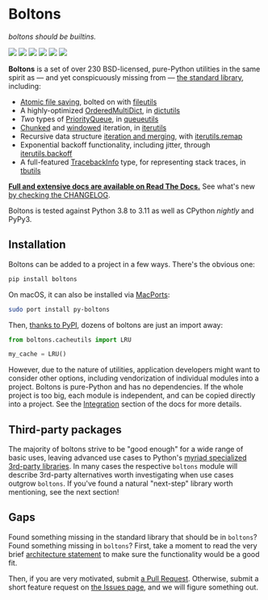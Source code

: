 # Boltons

_boltons should be builtins._

<a href="https://boltons.readthedocs.io/en/latest/"><img src="https://img.shields.io/badge/docs-latest-brightgreen.svg?style=flat"></a>
<a href="https://pypi.python.org/pypi/boltons"><img src="https://img.shields.io/pypi/v/boltons.svg"></a>
<a href="https://anaconda.org/conda-forge/boltons"><img src="https://img.shields.io/conda/vn/conda-forge/boltons.svg"></a>
<a href="https://ports.macports.org/port/py-boltons/summary"><img src="https://repology.org/badge/version-for-repo/macports/python:boltons.svg?header=🍎 MacPorts"></a>
<a href="https://pypi.python.org/pypi/boltons"><img src="https://img.shields.io/pypi/pyversions/boltons.svg"></a>
<a href="http://calver.org"><img src="https://img.shields.io/badge/calver-YY.MINOR.MICRO-22bfda.svg"></a>

**Boltons** is a set of over 230 BSD-licensed, pure-Python utilities
in the same spirit as — and yet conspicuously missing from —
[the standard library][stdlib], including:

- [Atomic file saving][atomic], bolted on with [fileutils][fileutils]
- A highly-optimized [OrderedMultiDict][omd], in [dictutils][dictutils]
- _Two_ types of [PriorityQueue][pq], in [queueutils][queueutils]
- [Chunked][chunked] and [windowed][windowed] iteration, in [iterutils][iterutils]
- Recursive data structure [iteration and merging][remap], with [iterutils.remap][iterutils.remap]
- Exponential backoff functionality, including jitter, through [iterutils.backoff][iterutils.backoff]
- A full-featured [TracebackInfo][tbinfo] type, for representing stack traces,
  in [tbutils][tbutils]

**[Full and extensive docs are available on Read The Docs.][rtd]** See
what's new [by checking the CHANGELOG][changelog].

Boltons is tested against Python 3.8 to 3.11 as well as CPython _nightly_ and PyPy3.

[stdlib]: https://docs.python.org/2.7/library/index.html
[rtd]: https://boltons.readthedocs.org/en/latest/
[changelog]: https://github.com/mahmoud/boltons/blob/master/CHANGELOG.md
[atomic]: https://boltons.readthedocs.org/en/latest/fileutils.html#boltons.fileutils.atomic_save
[omd]: https://boltons.readthedocs.org/en/latest/dictutils.html#boltons.dictutils.OrderedMultiDict
[pq]: https://boltons.readthedocs.org/en/latest/queueutils.html#boltons.queueutils.PriorityQueue
[chunked]: https://boltons.readthedocs.org/en/latest/iterutils.html#boltons.iterutils.chunked
[windowed]: https://boltons.readthedocs.org/en/latest/iterutils.html#boltons.iterutils.windowed
[tbinfo]: https://boltons.readthedocs.org/en/latest/tbutils.html#boltons.tbutils.TracebackInfo
[fileutils]: https://boltons.readthedocs.org/en/latest/fileutils.html#module-boltons.fileutils
[ioutils]: https://boltons.readthedocs.org/en/latest/ioutils.html#module-boltons.ioutils
[dictutils]: https://boltons.readthedocs.org/en/latest/dictutils.html#module-boltons.dictutils
[queueutils]: https://boltons.readthedocs.org/en/latest/queueutils.html#module-boltons.queueutils
[iterutils]: https://boltons.readthedocs.org/en/latest/iterutils.html#module-boltons.iterutils
[iterutils.remap]: http://boltons.readthedocs.org/en/latest/iterutils.html#boltons.iterutils.remap
[iterutils.backoff]: http://boltons.readthedocs.org/en/latest/iterutils.html#boltons.iterutils.backoff
[tbutils]: https://boltons.readthedocs.org/en/latest/tbutils.html#module-boltons.tbutils
[remap]: http://sedimental.org/remap.html

## Installation

Boltons can be added to a project in a few ways. There's the obvious one:

```bash
pip install boltons
```

On macOS, it can also be installed via [MacPorts](https://ports.macports.org/port/py-boltons/summary):

```bash
sudo port install py-boltons
```

Then, [thanks to PyPI][boltons_pypi], dozens of boltons are just an import away:

```python
from boltons.cacheutils import LRU

my_cache = LRU()
```

However, due to the nature of utilities, application developers might
want to consider other options, including vendorization of individual
modules into a project. Boltons is pure-Python and has no
dependencies. If the whole project is too big, each module is
independent, and can be copied directly into a project. See the
[Integration][integration] section of the docs for more details.

[boltons_pypi]: https://pypi.python.org/pypi/boltons
[integration]: https://boltons.readthedocs.org/en/latest/architecture.html#integration

## Third-party packages

The majority of boltons strive to be "good enough" for a wide range of
basic uses, leaving advanced use cases to Python's [myriad specialized
3rd-party libraries][pypi]. In many cases the respective `boltons` module
will describe 3rd-party alternatives worth investigating when use
cases outgrow `boltons`. If you've found a natural "next-step"
library worth mentioning, see the next section!

[pypi]: https://pypi.python.org/pypi

## Gaps

Found something missing in the standard library that should be in
`boltons`? Found something missing in `boltons`? First, take a
moment to read the very brief [architecture statement][architecture] to make
sure the functionality would be a good fit.

Then, if you are very motivated, submit [a Pull Request][prs]. Otherwise,
submit a short feature request on [the Issues page][issues], and we will
figure something out.

[architecture]: https://boltons.readthedocs.org/en/latest/architecture.html
[issues]: https://github.com/mahmoud/boltons/issues
[prs]: https://github.com/mahmoud/boltons/pulls
